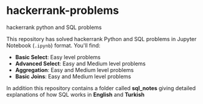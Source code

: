 # hackerrank-problems
hackerrank python and SQL problems

This repository has solved hackerrank Python and SQL problems in Jupyter Notebook (`.ipynb`) format. You'll find:

- **Basic Select**: Easy level problems
- **Advanced Select**: Easy and Medium level problems
- **Aggregation**: Easy and Medium level problems
- **Basic Joins**: Easy and Medium level problems

In addition this repository contains a folder called **sql_notes** giving detailed explanations of how SQL works in **English** and **Turkish** 

